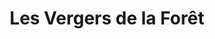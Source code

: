---
title: "Les Vergers de la Forêt"
url: /la-mothe-achard/les-vergers-de-la-foret/
shop: Gemüse & Obst
---